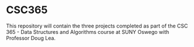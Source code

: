 # CSC365
This repository will contain the three projects completed as part of the CSC 365 - Data Structures and Algorithms course at SUNY Oswego with Professor Doug Lea.
